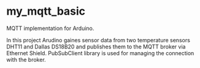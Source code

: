 # my_mqtt_basic
MQTT implementation for Arduino.

In this project Arudino gaines sensor data from two temperature sensors DHT11 and Dallas DS18B20 and publishes them to the MQTT broker via Ethernet Shield. PubSubClient library is used for managing the connection with the broker.
